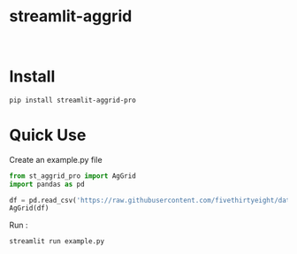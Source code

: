 # streamlit-aggrid


<br>

# Install
```
pip install streamlit-aggrid-pro

```

# Quick Use
Create an example.py file
```python
from st_aggrid_pro import AgGrid
import pandas as pd

df = pd.read_csv('https://raw.githubusercontent.com/fivethirtyeight/data/master/airline-safety/airline-safety.csv')
AgGrid(df)
```
Run :
```shell
streamlit run example.py
```
